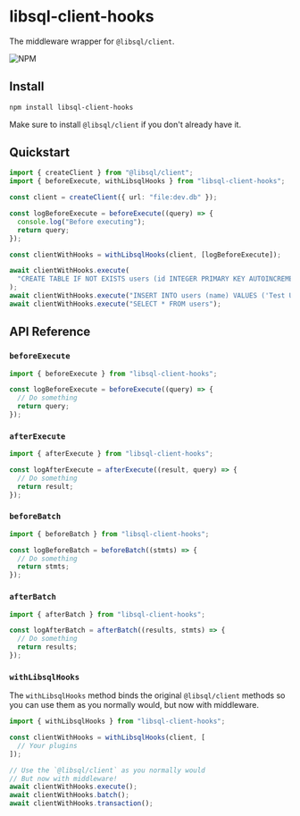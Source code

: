 # libsql-client-hooks

The middleware wrapper for `@libsql/client`.

![NPM](https://img.shields.io/npm/v/libsql-client-hooks)

## Install

```bash
npm install libsql-client-hooks
```

Make sure to install `@libsql/client` if you don't already have it.

## Quickstart

```ts
import { createClient } from "@libsql/client";
import { beforeExecute, withLibsqlHooks } from "libsql-client-hooks";

const client = createClient({ url: "file:dev.db" });

const logBeforeExecute = beforeExecute((query) => {
  console.log("Before executing");
  return query;
});

const clientWithHooks = withLibsqlHooks(client, [logBeforeExecute]);

await clientWithHooks.execute(
  "CREATE TABLE IF NOT EXISTS users (id INTEGER PRIMARY KEY AUTOINCREMENT, name TEXT)"
);
await clientWithHooks.execute("INSERT INTO users (name) VALUES ('Test User')");
await clientWithHooks.execute("SELECT * FROM users");
```

## API Reference

### `beforeExecute`

```ts
import { beforeExecute } from "libsql-client-hooks";

const logBeforeExecute = beforeExecute((query) => {
  // Do something
  return query;
});
```

### `afterExecute`

```ts
import { afterExecute } from "libsql-client-hooks";

const logAfterExecute = afterExecute((result, query) => {
  // Do something
  return result;
});
```

### `beforeBatch`

```ts
import { beforeBatch } from "libsql-client-hooks";

const logBeforeBatch = beforeBatch((stmts) => {
  // Do something
  return stmts;
});
```

### `afterBatch`

```ts
import { afterBatch } from "libsql-client-hooks";

const logAfterBatch = afterBatch((results, stmts) => {
  // Do something
  return results;
});
```

### `withLibsqlHooks`

The `withLibsqlHooks` method binds the original `@libsql/client` methods so you can use them as you normally would, but now with middleware.

```ts
import { withLibsqlHooks } from "libsql-client-hooks";

const clientWithHooks = withLibsqlHooks(client, [
  // Your plugins
]);

// Use the `@libsql/client` as you normally would
// But now with middleware!
await clientWithHooks.execute();
await clientWithHooks.batch();
await clientWithHooks.transaction();
```
